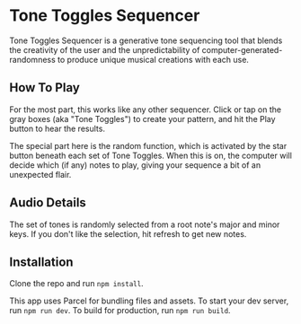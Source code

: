 # Tone Toggles Sequencer

Tone Toggles Sequencer is a generative tone sequencing tool that blends the creativity of the user and the unpredictability of computer-generated-randomness to produce unique musical creations with each use.

## How To Play

For the most part, this works like any other sequencer. Click or tap on the gray boxes (aka "Tone Toggles") to create your pattern, and hit the Play button to hear the results.

The special part here is the random function, which is activated by the star button beneath each set of Tone Toggles. When this is on, the computer will decide which (if any) notes to play, giving your sequence a bit of an unexpected flair.

## Audio Details

The set of tones is randomly selected from a root note's major and minor keys. If you don't like the selection, hit refresh to get new notes.

## Installation

Clone the repo and run `npm install`.

This app uses Parcel for bundling files and assets. To start your dev server, run `npm run dev`. To build for production, run `npm run build`.
